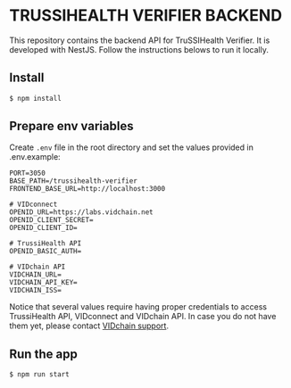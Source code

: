 # TRUSSIHEALTH VERIFIER BACKEND

This repository contains the backend API for TruSSIHealth Verifier. It is developed with NestJS.
Follow the instructions belows to run it locally.

## Install

```bash
$ npm install
```


## Prepare env variables

Create `.env` file in the root directory and set the values provided in .env.example:
```
PORT=3050
BASE_PATH=/trussihealth-verifier
FRONTEND_BASE_URL=http://localhost:3000

# VIDconnect
OPENID_URL=https://labs.vidchain.net
OPENID_CLIENT_SECRET=
OPENID_CLIENT_ID=

# TrussiHealth API
OPENID_BASIC_AUTH=

# VIDchain API
VIDCHAIN_URL=
VIDCHAIN_API_KEY=
VIDCHAIN_ISS=
```

Notice that several values require having proper credentials to access TrussiHealth API, VIDconnect and VIDchain API. 
In case you do not have them yet, please contact [VIDchain support](mailto:support@vidchain.org).

## Run the app

```bash
$ npm run start
```
